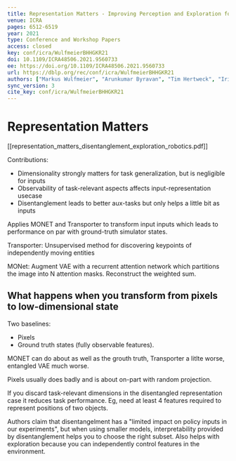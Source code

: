 ```yaml
---
title: Representation Matters - Improving Perception and Exploration for Robotics.
venue: ICRA
pages: 6512-6519
year: 2021
type: Conference and Workshop Papers
access: closed
key: conf/icra/WulfmeierBHHGKR21
doi: 10.1109/ICRA48506.2021.9560733
ee: https://doi.org/10.1109/ICRA48506.2021.9560733
url: https://dblp.org/rec/conf/icra/WulfmeierBHHGKR21
authors: ["Markus Wulfmeier", "Arunkumar Byravan", "Tim Hertweck", "Irina Higgins", "Ankush Gupta", "Tejas Kulkarni", "Malcolm Reynolds", "Denis Teplyashin", "Roland Hafner", "Thomas Lampe", "Martin A. Riedmiller"]
sync_version: 3
cite_key: conf/icra/WulfmeierBHHGKR21
---
```

# Representation Matters

[[representation_matters_disentanglement_exploration_robotics.pdf]]

Contributions:
 - Dimensionality strongly matters for task generalization, but is negligible for inputs
 - Observability of task-relevant aspects affects input-representation usecase
 - Disentanglement leads to better aux-tasks but only helps a little bit as inputs


Applies MONET and Transporter to transform input inputs which leads to performance on par with ground-truth simulator states.

Transporter: Unsupervised method for discovering keypoints of independently moving entities

MONet: Augment VAE with a recurrent attention network which partitions the image into N attention masks. Reconstruct the weighted sum.

## What happens when you transform from pixels to low-dimensional state

Two baselines:

 - Pixels
 - Ground truth states (fully observable features).


MONET can do about as well as the grouth truth, Transporter a litlte worse, entangled VAE much worse.

Pixels usually does badly and is about on-part with random projection.

If you discard task-relevant dimensions in the disentangled representation case it reduces task performance. Eg, need at least 4 features required to represent positions of two objects.


Authors claim that disentangelment has a "limited impact on policy inputs in our experiments", but when using smaller models, interpretability provided by disentanglement helps you to choose the right subset. Also helps with exploration because you can independently control features in the environment.